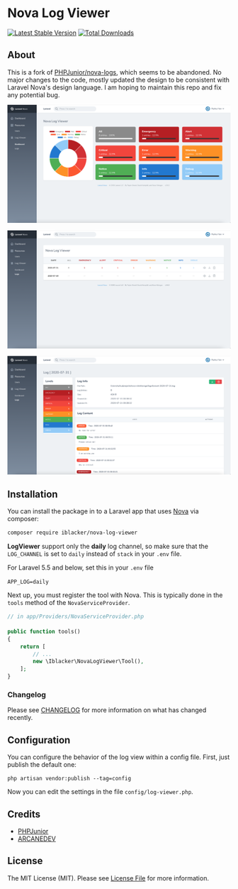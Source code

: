 # Nova Log Viewer

[![Latest Stable Version](https://poser.pugx.org/iblacker/nova-log-viewer/v/stable)](https://packagist.org/packages/iblacker/nova-log-viewer)
[![Total Downloads](https://poser.pugx.org/iblacker/nova-log-viewer/downloads)](https://packagist.org/packages/iblacker/nova-log-viewer)

## About

This is a fork of [PHPJunior/nova-logs](https://github.com/PHPJunior/nova-logs), which seems to be abandoned.
No major changes to the code, mostly updated the design to be consistent with Laravel Nova's design language. I am hoping to maintain this repo and fix any potential bug.



![screenshot 1](1.png)

![screenshot 2](2.png)

![screenshot 3](3.png)

## Installation

You can install the package in to a Laravel app that uses [Nova](https://nova.laravel.com) via composer:

```bash
composer require iblacker/nova-log-viewer
```

**LogViewer** support only the **daily** log channel, so make sure that the `LOG_CHANNEL` is set to `daily` instead of `stack` in your `.env` file.

For Laravel 5.5 and below, set this in your `.env` file

`
APP_LOG=daily
`

Next up, you must register the tool with Nova. This is typically done in the `tools` method of the `NovaServiceProvider`.

```php
// in app/Providers/NovaServiceProvider.php

public function tools()
{
    return [
        // ...
        new \Iblacker\NovaLogViewer\Tool(),
    ];
}
```

### Changelog

Please see [CHANGELOG](CHANGELOG.md) for more information on what has changed recently.

## Configuration

You can configure the behavior of the log view within a config file. First, just publish the default one:

```
php artisan vendor:publish --tag=config
```

Now you can edit the settings in the file `config/log-viewer.php`.

## Credits

- [PHPJunior](https://github.com/PHPJunior/nova-logs)
- [ARCANEDEV](https://github.com/ARCANEDEV/LogViewer)

## License

The MIT License (MIT). Please see [License File](LICENSE.md) for more information.

